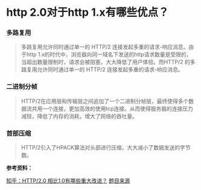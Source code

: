 # http 2.0对于http 1.x有哪些优点？

### 多路复用

> 多路复用允许同时通过单一的 HTTP/2 连接发起多重的请求-响应消息。由于http 1.x的时代中，浏览器向同一域名下发送的http请求数量是受限的，当超出数量限制时，请求会被阻塞，大大降低了用户体验。而HTTP/2 的多路复用允许同时通过单一的 HTTP/2 连接发起多重的请求-响应消息。

### 二进制分帧

> HTTP/2在应用层和传输层之间追加了一个二进制分帧层，最终使得多个数据流共用一个连接，更加高效的使用tcp连接。从而使得服务器的连接压力减轻，降低了内存的消耗，增大了网络的吞吐量。

### 首部压缩

> HTTP/2引入了HPACK算法对头部进行压缩，大大减小了数据发送的字节数。


**参考资料：**

[知乎：HTTP/2.0 相比1.0有哪些重大改进？](https://www.zhihu.com/question/34074946)
[题目来源](https://zhuanlan.zhihu.com/p/32565654) 
